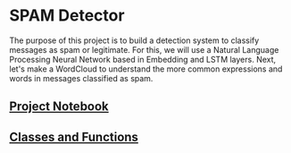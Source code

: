 # SPAM Detector

The purpose of this project is to build a detection system to classify messages as spam or legitimate. For this, we will use a Natural Language Processing Neural Network based in Embedding and LSTM layers. Next, let's make a WordCloud to understand the more common expressions and words in messages classified as spam. 

## [Project Notebook](https://github.com/rafaelpavan95/SPAM_Detector/blob/main/SPAM_Classifier.ipynb)
## [Classes and Functions](https://github.com/rafaelpavan95/SPAM_Detector/blob/main/RNN_NLP.py)

